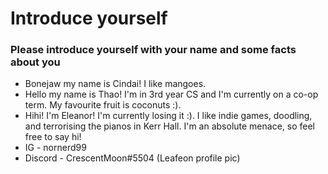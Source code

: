 # Introduce yourself 
### Please introduce yourself with your name and some facts about you
- Bonejaw my name is Cindai! I like mangoes. 
- Hello my name is Thao! I'm in 3rd year CS and I'm currently on a co-op term. My favourite fruit is coconuts :).
- Hihi! I'm Eleanor! I'm currently losing it :). I like indie games, doodling, and terrorising the pianos in Kerr Hall. I'm an absolute menace, so feel free to say hi!
- IG - nornerd99
- Discord - CrescentMoon#5504 (Leafeon profile pic)
